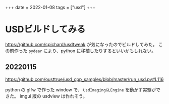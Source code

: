 +++
date = 2022-01-08
tags = ["usd"]
+++

# USDビルドしてみる

<https://github.com/cpichard/usdtweak> が気になったのでビルドしてみた。
この前作った `pydear` により、python に移植したりするといいかもしれない。

## 20220115

<https://github.com/ousttrue/usd_cpp_samples/blob/master/run_usd.py#L116>

python の glfw で作った window で、 `UsdImagingGLEngine` を動かす実験ができた。
imgui 版の usdview は作れそう。

